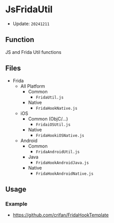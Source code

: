 # JsFridaUtil

* Update: `20241211`

## Function

JS and Frida Util functions

## Files

* Frida
  * All Platform
    * Common
      * `FridaUtil.js`
    * Native
      * `FridaHookNative.js`
  * iOS
    * Common (ObjC/...)
      * `FridaiOSUtil.js`
    * Native
      * `FridaHookiOSNative.js`
  * Android
    * Common
      * `FridaAndroidUtil.js`
    * Java
      * `FridaHookAndroidJava.js`
    * Native
      * `FridaHookAndroidNative.js`

## Usage

### Example

* https://github.com/crifan/FridaHookTemplate
